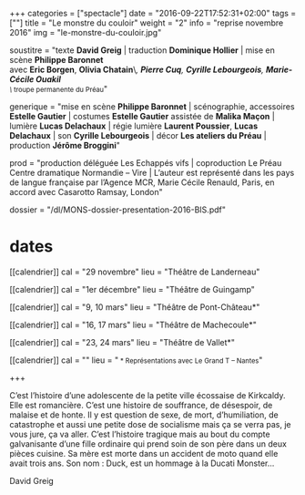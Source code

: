 +++
categories = ["spectacle"]
date = "2016-09-22T17:52:31+02:00"
tags = [""]
title = "Le monstre du couloir"
weight = "2"
info = "reprise novembre 2016"
img = "le-monstre-du-couloir.jpg"

soustitre = "texte __David Greig__ | traduction __Dominique Hollier__ | mise en scène __Philippe Baronnet__<br>avec __Eric Borgen__, __Olivia Chatain__\\*, __Pierre Cuq__, __Cyrille Lebourgeois__, __Marie-Cécile Ouakil__<br><small>\\* troupe permanente du Préau</small>"

generique = "mise en scène __Philippe Baronnet__ | scénographie, accessoires __Estelle Gautier__ | costumes __Estelle Gautier__ assistée de __Malika Maçon__ | lumière __Lucas Delachaux__ | régie lumière __Laurent Poussier__, __Lucas Delachaux__ | son __Cyrille Lebourgeois__ | décor __Les ateliers du Préau__ | production __Jérôme Broggini__"

prod = "production déléguée Les Echappés vifs | coproduction Le Préau Centre dramatique Normandie – Vire | L’auteur est représenté dans les pays de langue française par l’Agence MCR, Marie Cécile Renauld, Paris, en accord avec Casarotto Ramsay, London"

dossier = "/dl/MONS-dossier-presentation-2016-BIS.pdf"

# dates
[[calendrier]]
  cal = "29 novembre"
  lieu = "Théâtre de Landerneau"

[[calendrier]]
  cal = "1er décembre"
  lieu = "Théâtre de Guingamp"

[[calendrier]]
  cal = "9, 10 mars"
  lieu = "Théâtre de Pont-Château*"

[[calendrier]]
  cal = "16, 17 mars"
  lieu = "Théâtre de Machecoule*"

[[calendrier]]
  cal = "23, 24 mars"
  lieu = "Théâtre de Vallet*"

[[calendrier]]
  cal = ""
  lieu = "<small> * Représentations avec Le Grand T – Nantes</small>"

+++

C’est l’histoire d’une adolescente de la petite ville écossaise de Kirkcaldy. Elle est romancière. C’est une histoire de souffrance, de désespoir, de malaise et de honte. Il y est question de sexe, de mort, d’humiliation, de catastrophe et aussi une petite dose de socialisme mais ça se verra pas, je vous jure, ça va aller. C’est l’histoire tragique mais au bout du compte galvanisante d’une fille ordinaire qui prend soin de son père dans un deux pièces cuisine. Sa mère est morte dans un accident de moto quand elle avait trois ans. Son nom : Duck, est un hommage à la Ducati Monster...

David Greig
